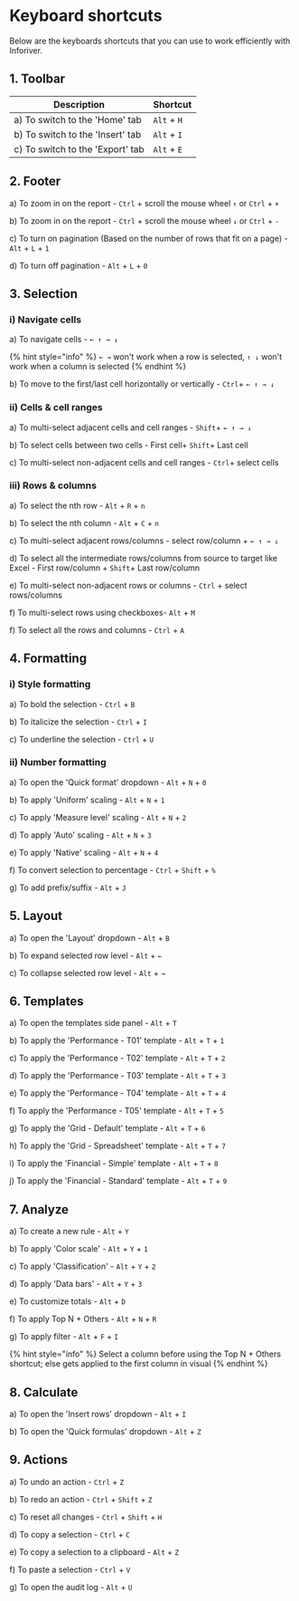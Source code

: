 # Keyboard shortcuts

Below are the keyboards shortcuts that you can use to work efficiently with Inforiver.

## 1. Toolbar

| Description                       | Shortcut     |
| --------------------------------- | ------------ |
| a) To switch to the 'Home' tab    | `Alt` + `H`  |
| b) To switch to the 'Insert' tab  | `Alt` + `I`  |
| c) To switch to the 'Export' tab  | `Alt` + `E`  |

## 2. Footer

a) To zoom in on the report - `Ctrl` + scroll the mouse wheel `↑` or `Ctrl` + `+`&#x20;

b) To zoom in on the report - `Ctrl` + scroll the mouse wheel `↓` or `Ctrl` + `-`&#x20;

c) To turn on pagination (Based on the number of rows that fit on a page) - `Alt` + `L` + `1`&#x20;

d) To turn off pagination - `Alt` + `L` + `0`&#x20;

## 3. Selection

### i) Navigate cells

a) To navigate cells - `← ↑ → ↓`

{% hint style="info" %}
`← →` won't work when a row is selected, `↑ ↓` won't work when a column is selected
{% endhint %}

b) To move to the first/last cell horizontally or vertically - `Ctrl`+ `← ↑ → ↓`&#x20;

### ii) Cells & cell ranges

a) To multi-select adjacent cells and cell ranges - `Shift`+ `← ↑ → ↓`

b) To select cells between two cells - First cell+ `Shift`+ Last cell

c) To multi-select non-adjacent cells and cell ranges - `Ctrl`+ select cells

### iii) Rows & columns

a) To select the nth row -  `Alt` + `R` + `n`&#x20;

b) To select the nth column -  `Alt` + `C` + `n`&#x20;

c) To multi-select adjacent rows/columns - select row/column + `← ↑ → ↓`

d) To select all the intermediate rows/columns from source to target like Excel - First row/column + `Shift`+ Last row/column

e) To multi-select non-adjacent rows or columns - `Ctrl` + select rows/columns

f) To multi-select rows using checkboxes- `Alt` + `M`&#x20;

f) To select all the rows and columns - `Ctrl` + `A`

## 4. Formatting

### i) Style formatting

a) To bold the selection - `Ctrl` + `B`

b) To italicize the selection - `Ctrl` + `I`

c) To underline the selection - `Ctrl` + `U`

### ii) Number formatting

a) To open the 'Quick format' dropdown - `Alt` + `N` + `0`&#x20;

b) To apply 'Uniform' scaling - `Alt` + `N` + `1`&#x20;

c) To apply 'Measure level' scaling - `Alt` + `N` + `2`&#x20;

d) To apply 'Auto' scaling - `Alt` + `N` + `3`&#x20;

e) To apply 'Native' scaling - `Alt` + `N` + `4`&#x20;

f) To convert selection to percentage - `Ctrl` + `Shift` + `%`

g) To add prefix/suffix - `Alt` + `J`

## 5. Layout

a) To open the 'Layout' dropdown - `Alt` + `B`&#x20;

b) To expand selected row level - `Alt` + `←`

c) To collapse selected row level - `Alt` + `→`&#x20;

## 6. Templates

a) To open the templates side panel - `Alt` + `T`

b) To apply the 'Performance - T01' template - `Alt` + `T` + `1`

c) To apply the 'Performance - T02' template - `Alt` + `T` + `2`

d) To apply the 'Performance - T03' template - `Alt` + `T` + `3`

e) To apply the 'Performance - T04' template - `Alt` + `T` + `4`

f) To apply the 'Performance - T05' template - `Alt` + `T` + `5`

g) To apply the 'Grid - Default' template -  `Alt` + `T` + `6`

h) To apply the 'Grid - Spreadsheet' template -  `Alt` + `T` + `7`

i) To apply the 'Financial - Simple' template -  `Alt` + `T` + `8`

j) To apply the 'Financial - Standard' template -  `Alt` + `T` + `9`

## 7. Analyze

a) To create a new rule - `Alt` + `Y`

b) To apply 'Color scale' - `Alt` + `Y` + `1`&#x20;

c) To apply 'Classification' - `Alt` + `Y` + `2`&#x20;

d) To apply 'Data bars' - `Alt` + `Y` + `3`&#x20;

e) To customize totals - `Alt` + `D`

f) To apply Top N + Others - `Alt` + `N` + `R`&#x20;

g) To apply filter - `Alt` + `F` + `I`&#x20;

{% hint style="info" %}
Select a column before using the Top N + Others shortcut; else gets applied to the first column in visual
{% endhint %}

## 8. Calculate

a) To open the 'Insert rows' dropdown - `Alt` + `I`

b) To open the 'Quick formulas' dropdown - `Alt` + `Z`

## 9. Actions

a) To undo an action - `Ctrl` + `Z`

b) To redo an action - `Ctrl` + `Shift` + `Z`&#x20;

c) To reset all changes - `Ctrl` + `Shift` + `H`&#x20;

d) To copy a selection - `Ctrl` + `C`

e) To copy a selection to a clipboard - `Alt` + `Z`

f) To paste a selection - `Ctrl` + `V`

g) To open the audit log - `Alt` + `U`

